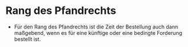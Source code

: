 # Rang des Pfandrechts

- Für den Rang des Pfandrechts ist die Zeit der Bestellung auch dann maßgebend, wenn es für eine künftige oder eine bedingte Forderung bestellt ist.

